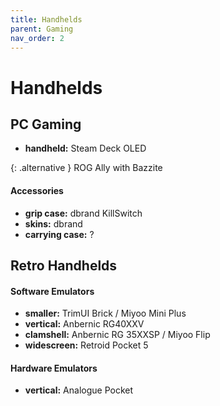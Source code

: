 ```yaml
---
title: Handhelds
parent: Gaming
nav_order: 2
---
```

# Handhelds

## PC Gaming

- **handheld:** Steam Deck OLED

{: .alternative }
ROG Ally with Bazzite

#### Accessories

- **grip case:** dbrand KillSwitch
- **skins:** dbrand
- **carrying case:** ?

## Retro Handhelds

#### Software Emulators

- **smaller:** TrimUI Brick / Miyoo Mini Plus
- **vertical:** Anbernic RG40XXV
- **clamshell:** Anbernic RG 35XXSP / Miyoo Flip
- **widescreen:** Retroid Pocket 5

#### Hardware Emulators

- **vertical:** Analogue Pocket
